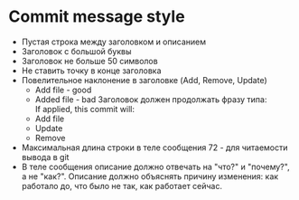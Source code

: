 # Commit message style

- Пустая строка между заголовком и описанием
- Заголовок с большой буквы
- Заголовок не больше 50 символов
- Не ставить точку в конце заголовка
- Повелительное наклонение в заголовке (Add, Remove, Update)
    - Add file - good
    - Added file - bad
  Заголовок должен продолжать фразу типа:  
  If applied, this commit will: 
    - Add file
    - Update
    - Remove
- Максимальная длина строки в теле сообщения 72 - для читаемости вывода в git
- В теле сообщения описание должно отвечать на "что?" и "почему?", а не "как?". Описание должно объяснять причину изменения: как работало до, что было не так, как работает сейчас.